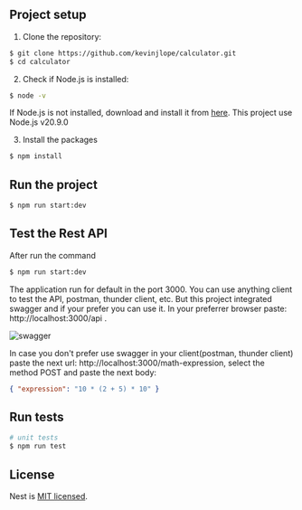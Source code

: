 ## Project setup

1. Clone the repository:

```bash
$ git clone https://github.com/kevinjlope/calculator.git
$ cd calculator
```

2. Check if Node.js is installed:

```bash
$ node -v
```

If Node.js is not installed, download and install it from [here](https://nodejs.org/).
This project use Node.js v20.9.0

3. Install the packages

```bash
$ npm install
```

## Run the project

```bash
$ npm run start:dev
```

## Test the Rest API

After run the command

```bash
$ npm run start:dev
```

The application run for default in the port 3000.
You can use anything client to test the API, postman, thunder client, etc. But this project integrated swagger and if your prefer you can use it.
In your preferrer browser paste: http://localhost:3000/api .

<img src="https://imgur.com/NzQccJ2" alt="swagger" />

In case you don't prefer use swagger in your client(postman, thunder client) paste the next url: http://localhost:3000/math-expression, select the method POST and paste the next body:

```json
{ "expression": "10 * (2 + 5) * 10" }
```

## Run tests

```bash
# unit tests
$ npm run test
```

## License

Nest is [MIT licensed](https://github.com/nestjs/nest/blob/master/LICENSE).
